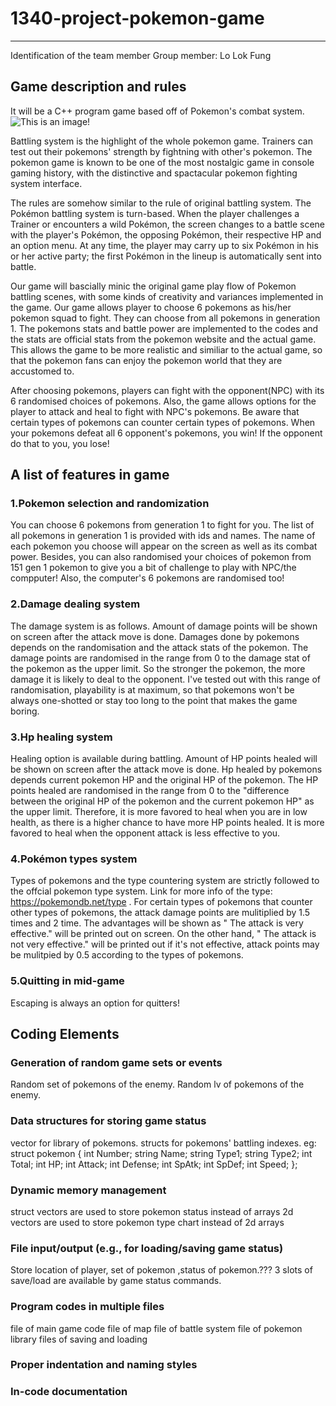 # 1340-project-pokemon-game
------


Identification of the team member
  Group member: Lo Lok Fung
  
  
## Game description and rules

It will be a C++ program game based off of Pokemon's combat system.
![This is an image](https://static.wikia.nocookie.net/essentialsdocs/images/7/70/Battle.png/revision/latest?cb=20190219202514)!

Battling system is the highlight of the whole pokemon game. Trainers can test out their pokemons' strength by fightning with other's pokemon. The pokemon game is known to be one of the most nostalgic game in console gaming history, with the distinctive and spactacular pokemon fighting system interface.

The rules are somehow similar to the rule of original battling system. The Pokémon battling system is turn-based. When the player challenges a Trainer or encounters a wild Pokémon, the screen changes to a battle scene with the player's Pokémon, the opposing Pokémon, their respective HP and an option menu. At any time, the player may carry up to six Pokémon in his or her active party; the first Pokémon in the lineup is automatically sent into battle. 

Our game will bascially minic the original game play flow of Pokemon battling scenes, with some kinds of creativity and variances implemented in the game. Our game allows player to choose 6 pokemons as his/her pokemon squad to fight. They can choose from all pokemons in generation 1. The pokemons stats and battle power are implemented to the codes and the stats are official stats from the pokemon website and the actual game. This allows the game to be more realistic and similiar to the actual game, so that the pokemon fans can enjoy the pokemon world that they are accustomed to. 

After choosing pokemons, players can fight with the opponent(NPC) with its 6 randomised choices of pokemons. Also, the game allows options for the player to attack and heal to fight with NPC's pokemons. Be aware that certain types of pokemons can counter certain types of pokemons. When your pokemons defeat all 6 opponent's pokemons, you win! If the opponent do that to you, you lose!

## A list of features in game

### 1.Pokemon selection and randomization ###

You can choose 6 pokemons from generation 1 to fight for you. The list of all pokemons in generation 1 is provided with ids and names. The name of each pokemon you choose will appear on the screen as well as its combat power. Besides, you can also randomised your choices of pokemon from 151 gen 1 pokemon to give you a bit of challenge to play with NPC/the compputer! Also, the computer's 6 pokemons are randomised too!

### 2.Damage dealing system ###

The damage system is as follows. Amount of damage points will be shown on screen after the attack move is done. Damages done by pokemons depends on the randomisation and the attack stats of the pokemon. The damage points are randomised in the range from 0 to the damage stat of the pokemon as the upper limit. So the stronger the pokemon, the more damage it is likely to deal to the opponent. I've tested out with this range of randomisation, playability is at maximum, so that pokemons won't be always one-shotted or stay too long to the point that makes the game boring. 

### 3.Hp healing system ###

Healing option is available during battling. Amount of HP points healed will be shown on screen after the attack move is done. Hp healed by pokemons depends current pokemon HP and the original HP of the pokemon. The HP points healed are randomised in the range from 0 to the "difference between the original HP of the pokemon and the current pokemon HP" as the upper limit. Therefore, it is more favored to heal when you are in low health, as there is a higher chance to have more HP points healed. It is more favored to heal when the opponent attack is less effective to you. 

### 4.Pokémon types system ###

Types of pokemons and the type countering system are strictly followed to the offcial pokemon type system.
Link for more info of the type: https://pokemondb.net/type .
For certain types of pokemons that counter other types of pokemons, the attack damage points are mulitiplied by 1.5 times and 2 time. The advantages will be shown as " The attack is very effective." will be printed out on screen. On the other hand, " The attack is not very effective." will be printed out if it's not effective, attack points may be mulitpied by 0.5 according to the types of pokemons.

### 5.Quitting in mid-game ###

Escaping is always an option for quitters!

Coding Elements
--
### Generation of random game sets or events ###

Random set of pokemons of the enemy.
Random lv of pokemons of the enemy.

### Data structures for storing game status ###

vector for library of pokemons.
structs for pokemons' battling indexes. 
eg:
struct pokemon {
  int Number;
  string Name;
  string Type1;
  string Type2;
  int Total;
  int HP;
  int Attack;
  int Defense;
  int SpAtk;
  int SpDef;
  int Speed;
};  

### Dynamic memory management ###

struct vectors are used to store pokemon status instead of arrays
2d vectors are used to store pokemon type chart instead of 2d arrays

### File input/output (e.g., for loading/saving game status) ###

Store location of player, set of pokemon ,status of pokemon.???
3 slots of save/load are available by game status commands.

### Program codes in multiple files ###

file of main game code
file of map
file of battle system
file of pokemon library
files of saving and loading

### Proper indentation and naming styles ###


### In-code documentation ###


